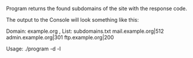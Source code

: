 Program returns the found subdomains of the site with the response code.

The output to the Console will look something like this:

Domain: example.org , List: subdomains.txt
mail.example.org|512
admin.example.org|301
ftp.example.org|200

Usage: ./program -d <domain> -l <subdomainlist>
